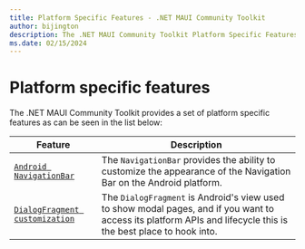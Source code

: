 ```yaml
---
title: Platform Specific Features - .NET MAUI Community Toolkit
author: bijington
description: The .NET MAUI Community Toolkit Platform Specific Features
ms.date: 02/15/2024
---
```


# Platform specific features

The .NET MAUI Community Toolkit provides a set of platform specific features as can be seen in the list below:

| Feature | Description |
| --------- | ----------- |
| [`Android NavigationBar`](navigation-bar.md) | The `NavigationBar` provides the ability to customize the appearance of the Navigation Bar on the Android platform. |
| [`DialogFragment customization`](DialogFragment-customization.md) | The `DialogFragment` is Android's view used to show modal pages, and if you want to access its platform APIs and lifecycle this is the best place to hook into.
